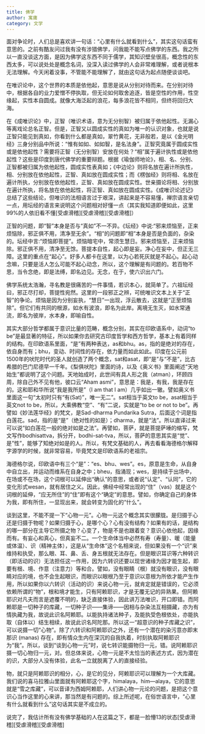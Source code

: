 ```yaml
---
title: 佛学
author: 寓庸
category: 文学
---
```

           

面对争论时，人们总是喜欢讲一句话：“心里有什么就看到什么”，其实这句话蛮有意思的。之前有酷友问过我有没有涉猎佛学，问我能不能写点佛学的东西。我之所以一直没谈这方面，是因为佛学这东西不同于儒学，其知识壁垒很高，概念性的东西太多，可以说处处是概念名词，没深入读过佛学的人会非常难理解，或者说根本无法理解。今天闲着没事，不管能不能理解了，就由这句话为起点随便谈谈吧。

 在唯识论中，这个世界的本质是依他起，意思是说从分别对待而来。在分别对待中，根据各自的业力爱憎不停执取，但无论如何取舍追逐，皆是空性的作用，性空缘起，实性本自圆成。就像大海泛起的浪花，每多浪花皆不相同，但终将回归大海。

 在《成唯识论》中，正智（唯识术语，意为无分别智）被归属于依他起性。无漏心等离戏论总名正智。但是，正智又以圆成实性的真如为唯一的认识对象，也就是说正智只能见到真如，你看到什么都是真如，翠竹黄花，无非般若，是以《金光明经》三身分别品中所说：“惟有如如、如如智，是名法身”。正智究竟属于圆成实性或是依他起性？需要将正智（无分别智）安放在何处？“相”属于遍计执性或是依他起性？这些是印度到唐代佛学的重要辩题。根据《瑜伽师地论》，相、名、分别、正智都被归属为依他起性，圆成实性表真如；《中边论》则将名放在遍计所执性，相、分别放在依他起性，正智、真如放在圆成实性；而《楞伽经》则将相、名放在遍计所执，分别放在依他起性，正智、真如放在圆成实性。世亲摄论将相、分别放在遍计所执，将名放在依他起性，将正智、真如放在圆成实性。《成唯识论述记》总结了这些结论，但唯识的法相语言过于艰深，讲起来是不容易懂，禅宗语言亲切一点，用坛经的语言来说明这个问题相对好懂一点（其实我知道即便如此，这里99%的人依旧看不懂[受虐滑稽][受虐滑稽][受虐滑稽]）

 正智的问题，即“智”本身是否与“真如”不一不异。《坛经》中说:“邪来烦恼至，正来烦恼除，邪正俱不用，清净至无余”。“相”的问题即“相”本身是否是负面的，杂染的。坛经中言:“烦恼即菩提”。烦恼暗宅中，常须生慧日。邪来烦恼至，正来烦恼除。邪正俱不用，清净至无馀。菩提本自性，起心即是妄。净心在妄中，但正无三障。这里的重点在“起心”。好多人都卡在这里，以为心若死灰就是不起心。起心动念嘛，只要是活人怎么可能不起心动念，所以，这个理解是有问题的。若百物不思，当令念绝，即是法缚，即名边见。无念，在于，使六识出六门。

 佛学系统太浩瀚，寻名教是很痛苦的一件事情，若识本心，就简单了。六祖坛经曰，邪正尽打却，菩提性宛然。这里的一段邪正之辨，可统唯识文本上关于“正智”的争论。烦恼是因为分别妄执，“慧日”一出现，浮云散去，这就是“正至烦恼除”。但它们有共同的根源，如水有波浪，即名为此岸。离境无生灭，如水常通流，即名为彼岸，水本身，即喻自性。

 其实大部分哲学都属于意识比量的范畴，概念分别，其实在印欧语系中，动词“to be”是最显著的特征，所以如果你去研究古印度哲学和西方哲学，基本上有着同样的结构。在印欧语系里面，“是”有两种表达，as和bhu。as，指的是绝对的存在，依自身而有；bhu，变动、时间性的存在，依力量而如此如此。印度在公元前1500年的吠陀时代的圣人就创造了两个概念，sat和asat，即“是”与“不是”，比古希腊的巴门尼德早一千年。《梨俱吠陀》里面的诗，以及《奥义书》里面阐述“天地始生”都说明了这个问题。天地始成时，此世间有具人形之我（atman），环顾四周，除自己外不见有他，彼口云“Aham asmi”，意思是：我是，有我，我是存在的。这和耶和华所说“我是我所是”（I am that I am）几乎如出一辙。譬如奥义书里面这一句“太初时只有“有(Sat)”，唯一无二”。sat相当于英文to be，asat相当于英文not to be，所以，大乘佛教“空”、“有”二说，实就是“to be or not to be”。再譬如《妙法莲华经》的梵文，是Sad-dharma Pundarika Sutra，后面这个词是指白莲花。sad，指的是“是”（绝对性的如是）；dharma，就是“法”。所以直译过来可以说“如白莲花一般的绝对如是之法”。再譬如，菩萨，就是菩提萨埵的缩写，梵文写作bodhisattva，拆分开，bodhi-sat-tva，所以，菩萨的意思其实是“觉”、是”性”，能够了知绝对如是的人。所以，有梵文基础的人，再去看看海德格尔解释字源学的时候，就非常容易，毕竟梵文是印欧语系的老祖宗。

 海德格尔说，印欧语中有三个“是”：“es、bhu、wes”。es，原意是生命，从自身中自立出，并运动而维系在自身之中；bheu，指涌现；wes，是持续于出场中，在场或不在场，这个词根可以延伸出“确认”的意思，或者说“认定”、“认同”，它的变化形式wesan，就有居住之义。因此，佛经中经常出现的“住”（vas）就是这个词根的延伸，“应无所住”的“住”即有这个“确定”的意思。譬如，你确定自己的身体为我，即有所住，一显现出来，就会转变为固化的“什么”。

 谈到这里，不能不提一下“心物一元”。心物一元这个概念其实很朦胧。是归摄于心还是归摄于物呢？如果归摄于心，是哪个心？心有没有结构？如果有的话，是结构的哪一部分在主导它所摄之物？心变了，物是不是也跟着变？意识心依他起，因缘而有。有妄心和真心，但真妄不二。一个生命体当中必然有寿（寿量）、暖（能量或体温）、识（精神主体），这是从“生命体”这个名相来说，但如果没有一个“识”来维持和执受，那么眼、耳、鼻、舌、身五根就无法存在。但是眼识耳识等六种转识（即活动的识）无法担任这一作用，因为六转识还要以现世诸缘为因才能生起，即要有根、境、作意（注意力）等和合。譬如，没有眼睛（根）就没有眼识，没有眼睛对应的境，也不会生起眼识，而眼识以眼根乃至于意识以意根为所依才能产生作用，所以如果你以六转识（活动的识）来说心物一元，就肯定就是错误的，它必须依赖所谓的“物”，根和境才能生，只有阿赖耶识，才是无覆无记的异熟果。但阿赖耶识对凡夫而言是遮覆不明的，缺乏直接体验，因此讲万法唯识，开口即错。而阿赖耶是一切种子的库藏，一切种子识——集谛——因相与杂染法互相摄藏，亦为有情执藏为我，故说此识名阿赖耶。以能执持诸法种子，及能执受色根依处，亦能执取（自体以）结生相续，故说此识名阿陀那。所以这一“超意识的种子库藏之识”，可以说摄一切“心物”。除了六转识和阿赖耶识之外，还有一个潜在的染污意亦即末那识 (manas) 存在，即有情众生内在深沉的自我执着，时刻执取阿赖耶识为“我”。所以，谈到“谈到心物一元”时，说七转识能摄物归一元，错。说阿赖耶识摄一切心物归一元，对。但总体来说，心物一元是不太恰当的表述方式，因为潜在的识，大部分人没有体验，此名一立就脱离了人的直接经验。

 物，就只是阿赖耶识的相分，心，是它的见分，阿赖耶识可以理解为一个大库藏。我们说的喜马拉雅山里面就有阿赖耶这个字，himalaya，him—alaya，它的意思就是“雪之库藏”，可以音译为西姆阿赖耶，人们讲心物一元论的问题，是把这个意识心当作这里的心来讲，那当然是有问题的。综上所述呢，在俗世语言中，“心里有什么就看到什么”这句话其实是不成立的。

 说完了，我估计所有没有佛学基础的人在这篇之下，都是一脸懵13的状态[受虐滑稽][受虐滑稽][受虐滑稽]